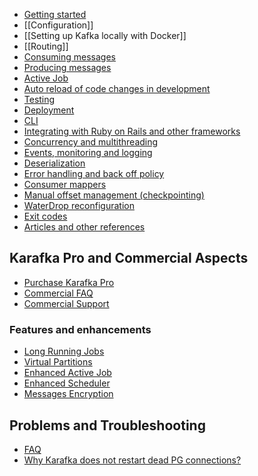 * [Getting started](Getting-Started)
* [[Configuration]]
* [[Setting up Kafka locally with Docker]]
* [[Routing]]
* [Consuming messages](https://github.com/karafka/karafka/wiki/Consuming-messages)
* [Producing messages](https://github.com/karafka/karafka/wiki/Producing-messages)
* [Active Job]()
* [Auto reload of code changes in development](https://github.com/karafka/karafka/wiki/Auto-reload-of-code-changes-in-development)
* [Testing](https://github.com/karafka/karafka/wiki/Testing)
* [Deployment](https://github.com/karafka/karafka/wiki/Deployment)
* [CLI](https://github.com/karafka/karafka/wiki/CLI)
* [Integrating with Ruby on Rails and other frameworks](https://github.com/karafka/karafka/wiki/Integrating-with-Ruby-on-Rails-and-other-frameworks)
* [Concurrency and multithreading](https://github.com/karafka/karafka/wiki/Concurrency-and-multithreading.md)
* [Events, monitoring and logging](https://github.com/karafka/karafka/wiki/Events-monitoring-and-logging)
* [Deserialization](https://github.com/karafka/karafka/wiki/Deserialization)
* [Error handling and back off policy](https://github.com/karafka/karafka/wiki/Error-handling-and-back-off-policy)
* [Consumer mappers](https://github.com/karafka/karafka/wiki/Consumer-mappers)
* [Manual offset management (checkpointing)](https://github.com/karafka/karafka/wiki/Manual-offset-management-(checkpointing))
* [WaterDrop reconfiguration](https://github.com/karafka/karafka/wiki/WaterDrop-reconfiguration)
* [Exit codes](https://github.com/karafka/karafka/wiki/Exit-codes)
* [Articles and other references](https://github.com/karafka/karafka/wiki/Articles-and-other-references)

## Karafka Pro and Commercial Aspects

* [Purchase Karafka Pro](TBA)
* [Commercial FAQ](TBA)
* [Commercial Support](TBA)

### Features and enhancements

* [Long Running Jobs](TBA)
* [Virtual Partitions](TBA)
* [Enhanced Active Job](TBA)
* [Enhanced Scheduler](TBA)
* [Messages Encryption](TBA)

## Problems and Troubleshooting

* [FAQ](https://github.com/karafka/karafka/wiki/FAQ)
* [Why Karafka does not restart dead PG connections?](https://github.com/karafka/karafka/wiki/Problems-and-Troubleshooting#why-karafka-does-not-restart-dead-pg-connections)
